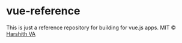 # vue-reference
This is just a reference repository for building for vue.js apps.
MIT © [Harshith VA](https://instagram.com/harshith_va)
